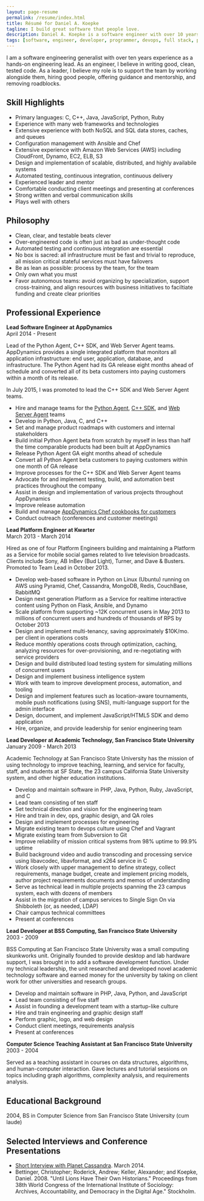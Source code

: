 ```yaml
---
layout: page-resume
permalink: /resume/index.html
title: Résumé for Daniel A. Koepke
tagline: I build great software that people love.
description: Daniel A. Koepke is a software engineer with over 10 years of experience. This is his résumé.
tags: [software, engineer, developer, programmer, devops, full stack, platform, backend, python, aws, nosql, ruby, c, c++, javascript, java, scalability, high availability, architecture, lean, agile, scrum, kanban, distributed computing, algorithms, cloud computing, manager, lead, apache, web server, apm, performance, monitoring, server, server-side]
---
```


I am a software engineering generalist with over ten years experience as a hands-on engineering lead. As an engineer, I believe in writing good, clean, tested code. As a leader, I believe my role is to support the team by working alongside them, hiring good people, offering guidance and mentorship, and removing roadblocks.

## Skill Highlights

* Primary languages: C, C++, Java, JavaScript, Python, Ruby
* Experience with many web frameworks and technologies
* Extensive experience with both NoSQL and SQL data stores, caches, and queues
* Configuration management with Ansible and Chef
* Extensive experience with Amazon Web Services (AWS) including CloudFront, Dynamo, EC2, ELB, S3
* Design and implementation of scalable, distributed, and highly availabile systems
* Automated testing, continuous integration, continuous delivery
* Experienced leader and mentor
* Comfortable conducting client meetings and presenting at conferences
* Strong written and verbal communication skills
* Plays well with others

## Philosophy

* Clean, clear, and testable beats clever
* Over-engineered code is often just as bad as under-thought code
* Automated testing and continuous integration are essential
* No box is sacred: all infrastructure must be fast and trivial to reproduce, all mission critical stateful services must have failovers
* Be as lean as possible: process by the team, for the team
* Only own what you must
* Favor autonomous teams: avoid organizing by specialization, support cross-training, and align resources with business initiatives to faciltiate funding and create clear priorities

## Professional Experience

**Lead Software Engineer at AppDynamics**<br>
April 2014 - Present

Lead of the Python Agent, C++ SDK, and Web Server Agent teams. AppDynamics provides a single integrated platform that monitors all application infrastructure: end user, application, database, and infrastructure. The Python Agent had its GA release eight months ahead of schedule and converted all of its beta customers into paying customers within a month of its release.

In July 2015, I was promoted to lead the C++ SDK and Web Server Agent teams.

* Hire and manage teams for the [Python Agent](http://appdynamics.com/python), [C++ SDK](http://www.appdynamics.com/cpp/), and [Web Server Agent](http://www.appdynamics.com/apache-web-server/) teams
* Develop in Python, Java, C, and C++
* Set and manage product roadmaps with customers and internal stakeholders
* Build initial Python Agent beta from scratch by myself in less than half the time comparable products had been built at AppDynamics
* Release Python Agent GA eight months ahead of schedule
* Convert all Python Agent beta customers to paying customers within one month of GA release
* Improve processes for the C++ SDK and Web Server Agent teams
* Advocate for and implement testing, build, and automation best practices throughout the company
* Assist in design and implementation of various projects throughout AppDynamics
* Improve release automation
* Build and manage [AppDynamics Chef cookbooks for customers](https://github.com/appdynamics/appdynamics-cookbooks)
* Conduct outreach (conferences and customer meetings)

**Lead Platform Engineer at Kwarter**<br>
March 2013 - March 2014

Hired as one of four Platform Engineers building and maintaining a Platform as a Service for mobile social games related to live television broadcasts. Clients include Sony, AB InBev (Bud Light), Turner, and Dave & Busters. Promoted to Team Lead in October 2013.

* Develop web-based software in Python on Linux (Ubuntu) running on AWS using Pyramid, Chef, Cassandra, MongoDB, Redis, CouchBase, RabbitMQ
* Design next generation Platform as a Service for realtime interactive content using Python on Flask, Ansible, and Dynamo
* Scale platform from supporting ~12K concurrent users in May 2013 to millions of concurrent users and hundreds of thousands of RPS by October 2013
* Design and implement multi-tenancy, saving approximately $10K/mo. per client in operations costs
* Reduce monthly operations costs through optimization, caching, analyzing resources for over-provisioning, and re-negotiating with service providers
* Design and build distributed load testing system for simulating millions of concurrent users
* Design and implement business intelligence system
* Work with team to improve development process, automation, and tooling
* Design and implement features such as location-aware tournaments, mobile push notifications (using SNS), multi-language support for the admin interface
* Design, document, and implement JavaScript/HTML5 SDK and demo application
* Hire, organize, and provide leadership for senior engineering team

**Lead Developer at Academic Technology, San Francisco State University**<br>
January 2009 - March 2013

Academic Technology at San Francisco State University has the mission of using technology to improve teaching, learning, and service for faculty, staff, and students at SF State, the 23 campus California State University system, and other higher education institutions.

* Develop and maintain software in PHP, Java, Python, Ruby, JavaScript, and C
* Lead team consisting of ten staff
* Set technical direction and vision for the engineering team
* Hire and train in dev, ops, graphic design, and QA roles
* Design and implement processes for engineering
* Migrate existing team to devops culture using Chef and Vagrant
* Migrate existing team from Subversion to Git
* Improve reliability of mission critical systems from 98% uptime to 99.9% uptime
* Build background video and audio transcoding and processing service using libavcodec, libavformat, and x264 service in C
* Work closely with upper management to define strategy, collect requirements, manage budget, create and implement pricing models, author project requirements documents and memos of understanding
* Serve as technical lead in multiple projects spanning the 23 campus system, each with dozens of members
* Assist in the migration of campus services to Single Sign On via Shibboleth (or, as needed, LDAP)
* Chair campus technical committees
* Present at conferences

**Lead Developer at BSS Computing, San Francisco State University**<br>
2003 - 2009

BSS Computing at San Francisco State University was a small computing skunkworks unit. Originally founded to provide desktop and lab hardware support, I was brought in to add a software development function. Under my technical leadership, the unit researched and developed novel academic technology software and earned money for the university by taking on client work for other universities and research groups.

* Develop and maintain software in PHP, Java, Python, and JavaScript
* Lead team consisting of five staff
* Assist in founding a development team with a startup-like culture
* Hire and train engineering and graphic design staff
* Perform graphic, logo, and web design
* Conduct client meetings, requirements analysis
* Present at conferences

**Computer Science Teaching Assistant at San Francisco State University**<br>
2003 - 2004

Served as a teaching assistant in courses on data structures, algorithms, and human-computer interaction. Gave lectures and tutorial sessions on topics including graph algorithms, complexity analysis, and requirements analysis.

## Educational Background

2004, BS in Computer Science from San Francisco State University (cum laude)

## Selected Interviews and Conference Presentations

* [Short Interview with Planet Cassandra](http://planetcassandra.org/blog/post/kwarter-brings-gamification-to-live-television-in-real-time-with-apache-cassandra/). March 2014.
* Bettinger, Christopher; Roderick, Andrew; Keller, Alexander; and Koepke, Daniel. 2008. "Until Lions Have Their Own Historians." Proceedings from 38th World Congress of the International Institute of Sociology: Archives, Accountability, and Democracy in the Digital Age." Stockholm.
